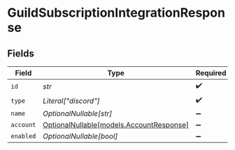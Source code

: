 # GuildSubscriptionIntegrationResponse


## Fields

| Field                                                                    | Type                                                                     | Required                                                                 | Description                                                              |
| ------------------------------------------------------------------------ | ------------------------------------------------------------------------ | ------------------------------------------------------------------------ | ------------------------------------------------------------------------ |
| `id`                                                                     | *str*                                                                    | :heavy_check_mark:                                                       | N/A                                                                      |
| `type`                                                                   | *Literal["discord"]*                                                     | :heavy_check_mark:                                                       | N/A                                                                      |
| `name`                                                                   | *OptionalNullable[str]*                                                  | :heavy_minus_sign:                                                       | N/A                                                                      |
| `account`                                                                | [OptionalNullable[models.AccountResponse]](../models/accountresponse.md) | :heavy_minus_sign:                                                       | N/A                                                                      |
| `enabled`                                                                | *OptionalNullable[bool]*                                                 | :heavy_minus_sign:                                                       | N/A                                                                      |